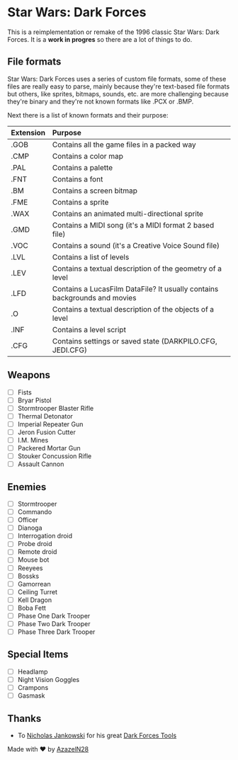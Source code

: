 # Star Wars: Dark Forces

This is a reimplementation or remake of the 1996 classic Star Wars: Dark Forces. It is a **work in progres** so there are a lot of things to do.

## File formats

Star Wars: Dark Forces uses a series of custom file formats, some of these files are really easy to parse, mainly because they're text-based file formats but others, like sprites, bitmaps, sounds, etc. are more challenging because they're binary and they're not known formats like .PCX or .BMP.

Next there is a list of known formats and their purpose:

| Extension | Purpose |
|:----------|:--------------
| .GOB      | Contains all the game files in a packed way
| .CMP      | Contains a color map
| .PAL      | Contains a palette
| .FNT      | Contains a font
| .BM       | Contains a screen bitmap
| .FME      | Contains a sprite
| .WAX      | Contains an animated multi-directional sprite
| .GMD      | Contains a MIDI song (it's a MIDI format 2 based file)
| .VOC      | Contains a sound (it's a Creative Voice Sound file)
| .LVL      | Contains a list of levels
| .LEV      | Contains a textual description of the geometry of a level
| .LFD      | Contains a LucasFilm DataFile? It usually contains backgrounds and movies
| .O        | Contains a textual description of the objects of a level
| .INF      | Contains a level script
| .CFG      | Contains settings or saved state (DARKPILO.CFG, JEDI.CFG)

## Weapons

- [ ] Fists
- [ ] Bryar Pistol
- [ ] Stormtrooper Blaster Rifle
- [ ] Thermal Detonator
- [ ] Imperial Repeater Gun
- [ ] Jeron Fusion Cutter
- [ ] I.M. Mines
- [ ] Packered Mortar Gun
- [ ] Stouker Concussion Rifle
- [ ] Assault Cannon

## Enemies

- [ ] Stormtrooper
- [ ] Commando
- [ ] Officer
- [ ] Dianoga
- [ ] Interrogation droid
- [ ] Probe droid
- [ ] Remote droid
- [ ] Mouse bot
- [ ] Reeyees
- [ ] Bossks
- [ ] Gamorrean
- [ ] Ceiling Turret
- [ ] Kell Dragon
- [ ] Boba Fett
- [ ] Phase One Dark Trooper
- [ ] Phase Two Dark Trooper
- [ ] Phase Three Dark Trooper

## Special Items

- [ ] Headlamp
- [ ] Night Vision Goggles
- [ ] Crampons
- [ ] Gasmask

## Thanks

- To [Nicholas Jankowski](https://github.com/njankowski) for his great [Dark Forces Tools](https://github.com/njankowski/dftools)

Made with :heart: by [AzazelN28](https://github.com/azazeln28)
